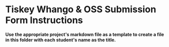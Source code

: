 # Tiskey Whango & OSS Submission Form Instructions

**Use the appropriate project's markdown file as a template to create a file in this folder with each student's name as the title.**